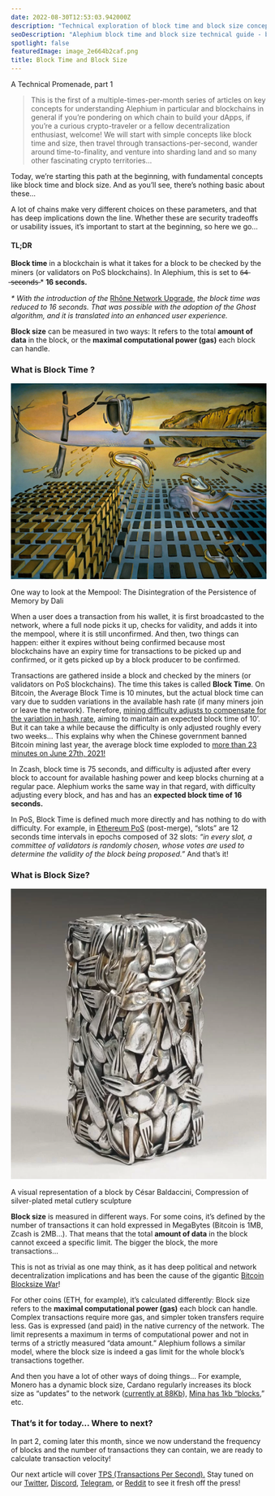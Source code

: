 ```yaml
---
date: 2022-08-30T12:53:03.942000Z
description: "Technical exploration of block time and block size concepts in Alephium and blockchain technology, part of a comprehensive series on key blockchain fundamentals."
seoDescription: "Alephium block time and block size technical guide - blockchain fundamentals series. Understanding blockchain performance metrics and technical concepts."
spotlight: false
featuredImage: image_2e664b2caf.png
title: Block Time and Block Size
---
```

A Technical Promenade, part 1

> This is the first of a multiple-times-per-month series of articles on key concepts for understanding Alephium in particular and blockchains in general if you’re pondering on which chain to build your dApps, if you’re a curious crypto-traveler or a fellow decentralization enthusiast, welcome! We will start with simple concepts like block time and size, then travel through transactions-per-second, wander around time-to-finality, and venture into sharding land and so many other fascinating crypto territories…

Today, we’re starting this path at the beginning, with fundamental concepts like block time and block size. And as you’ll see, there’s nothing basic about these…

A lot of chains make very different choices on these parameters, and that has deep implications down the line. Whether these are security tradeoffs or usability issues, it’s important to start at the beginning, so here we go…

#### TL;DR

**Block time** in a blockchain is what it takes for a block to be checked by the miners (or validators on PoS blockchains). In Alephium, this is set to 6̶4̶ ̶s̶e̶c̶o̶n̶d̶s̶ \* **16 seconds.**

_\* With the introduction of the_ [Rhône Network Upgrade](/news/post/rh-ne-network-upgrade-activated-cbeb298585fe), _the block time was reduced to 16 seconds. That was possible with the adoption of the Ghost algorithm, and it is translated into an enhanced user experience._

**Block size** can be measured in two ways: It refers to the total **amount of data** in the block, or the **maximal computational power (gas)** each block can handle.

### What is Block Time ?

![](image_77bad79c4b.jpeg)

One way to look at the Mempool: The Disintegration of the Persistence of Memory by Dali

When a user does a transaction from his wallet, it is first broadcasted to the network, where a full node picks it up, checks for validity, and adds it into the mempool, where it is still unconfirmed. And then, two things can happen: either it expires without being confirmed because most blockchains have an expiry time for transactions to be picked up and confirmed, or it gets picked up by a block producer to be confirmed.

Transactions are gathered inside a block and checked by the miners (or validators on PoS blockchains). The time this takes is called **Block Time**. On Bitcoin, the Average Block Time is 10 minutes, but the actual block time can vary due to sudden variations in the available hash rate (if many miners join or leave the network). Therefore, [mining difficulty adjusts to compensate for the variation in hash rate](https://www.blockchain.com/charts/difficulty), aiming to maintain an expected block time of 10’. But it can take a while because the difficulty is only adjusted roughly every two weeks… This explains why when the Chinese government banned Bitcoin mining last year, the average block time exploded to [more than 23 minutes on June 27th, 2021!](https://cryptoslate.com/bitcoin-block-times-hit-lowest-point-in-10-years-after-china-mining-ban/)

In Zcash, block time is 75 seconds, and difficulty is adjusted after every block to account for available hashing power and keep blocks churning at a regular pace. Alephium works the same way in that regard, with difficulty adjusting every block, and has and has an **expected block time of 16 seconds.**

In PoS, Block Time is defined much more directly and has nothing to do with difficulty. For example, in [Ethereum PoS](https://ethereum.org/en/developers/docs/consensus-mechanisms/pos/) (post-merge), “slots” are 12 seconds time intervals in epochs composed of 32 slots: _“in every slot, a committee of validators is randomly chosen, whose votes are used to determine the validity of the block being proposed.”_ And that’s it!

### What is Block Size?

![](image_63eb791c84.png)

A visual representation of a block by César Baldaccini, Compression of silver-plated metal cutlery sculpture

**Block size** is measured in different ways. For some coins, it’s defined by the number of transactions it can hold expressed in MegaBytes (Bitcoin is 1MB, Zcash is 2MB…). That means that the total **amount of data** in the block cannot exceed a specific limit. The bigger the block, the more transactions…

This is not as trivial as one may think, as it has deep political and network decentralization implications and has been the cause of the gigantic [Bitcoin Blocksize War](https://blog.bitmex.com/the-blocksize-war-chapter-1-first-strike/)!

For other coins (ETH, for example), it’s calculated differently: Block size refers to the **maximal computational power (gas)** each block can handle. Complex transactions require more gas, and simpler token transfers require less. Gas is expressed (and paid) in the native currency of the network. The limit represents a maximum in terms of computational power and not in terms of a strictly measured “data amount.” Alephium follows a similar model, where the block size is indeed a gas limit for the whole block’s transactions together.

And then you have a lot of other ways of doing things… For example, Monero has a dynamic block size, Cardano regularly increases its block size as “updates” to the network ([currently at 88Kb](https://twitter.com/InputOutputHK/status/1518596128056520707)), [Mina has 1kb “blocks](https://masked.medium.com/the-coda-protocol-bbcb4b212b13),” etc.

### That’s it for today… Where to next?

In part 2, coming later this month, since we now understand the frequency of blocks and the number of transactions they can contain, we are ready to calculate transaction velocity!

Our next article will cover [TPS (Transactions Per Second).](/news/post/transactions-per-second-tps-f13217a49e39) Stay tuned on our [Twitter](https://twitter.com/alephium), [Discord](https://discord.gg/h7cXXy4FEY), [Telegram](https://t.me/Alephium_Announcement), or [Reddit](https://www.reddit.com/r/Alephium/) to see it fresh off the press!
